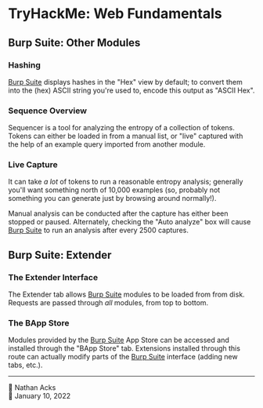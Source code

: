 # TryHackMe: Web Fundamentals

## Burp Suite: Other Modules

### Hashing

[Burp Suite](../notes/burp-suite.md) displays hashes in the "Hex" view by default; to convert them into the (hex) ASCII string you're used to, encode this output as "ASCII Hex".

### Sequence Overview

Sequencer is a tool for analyzing the entropy of a collection of tokens. Tokens can either be loaded in from a manual list, or "live" captured with the help of an example query imported from another module.

### Live Capture

It can take *a lot* of tokens to run a reasonable entropy analysis; generally you'll want something north of 10,000 examples (so, probably not something you can generate just by browsing around normally!).

Manual analysis can be conducted after the capture has either been stopped or paused. Alternately, checking the "Auto analyze" box will cause [Burp Suite](../notes/burp-suite.md) to run an analysis after every 2500 captures.

## Burp Suite: Extender

### The Extender Interface

The Extender tab allows [Burp Suite](../notes/burp-suite.md) modules to be loaded from from disk. Requests are passed through *all* modules, from top to bottom.

### The BApp Store

Modules provided by the [Burp Suite](../notes/burp-suite.md) App Store can be accessed and installed through the "BApp Store" tab. Extensions installed through this route can actually modify parts of the [Burp Suite](../notes/burp-suite.md) interface (adding new tabs, etc.).

- - - -

👤 Nathan Acks  
📅 January 10, 2022
